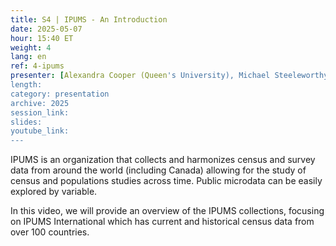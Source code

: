 ```yaml
---
title: S4 | IPUMS - An Introduction
date: 2025-05-07
hour: 15:40 ET
weight: 4
lang: en
ref: 4-ipums
presenter: [Alexandra Cooper (Queen's University), Michael Steeleworthy (Wilfred Laurier University)]
length:
category: presentation
archive: 2025
session_link:
slides:
youtube_link:
---
```

IPUMS is an organization that collects and harmonizes census and survey data from around the world (including Canada) allowing for the study of census and populations studies across time.  Public microdata can be easily explored by variable.<!--more-->

In this video, we will provide an overview of the IPUMS collections, focusing on IPUMS International which has current and historical census data from over 100 countries.
